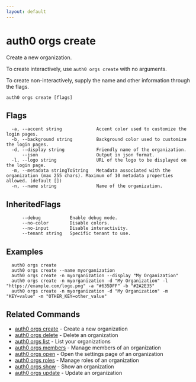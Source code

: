 ```yaml
---
layout: default
---
```

# auth0 orgs create

Create a new organization.

To create interactively, use `auth0 orgs create` with no arguments.

To create non-interactively, supply the name and other information through the flags.

```
auth0 orgs create [flags]
```


## Flags

```
  -a, --accent string             Accent color used to customize the login pages.
  -b, --background string         Background color used to customize the login pages.
  -d, --display string            Friendly name of the organization.
      --json                      Output in json format.
  -l, --logo string               URL of the logo to be displayed on the login page.
  -m, --metadata stringToString   Metadata associated with the organization (max 255 chars). Maximum of 10 metadata properties allowed. (default [])
  -n, --name string               Name of the organization.
```


## InheritedFlags

```
      --debug           Enable debug mode.
      --no-color        Disable colors.
      --no-input        Disable interactivity.
      --tenant string   Specific tenant to use.
```

## Examples

```
  auth0 orgs create
  auth0 orgs create --name myorganization
  auth0 orgs create -n myorganization --display "My Organization"
  auth0 orgs create -n myorganization -d "My Organization" -l "https://example.com/logo.png" -a "#635DFF" -b "#2A2E35"
  auth0 orgs create -n myorganization -d "My Organization" -m "KEY=value" -m "OTHER_KEY=other_value"
```


## Related Commands

- [auth0 orgs create](auth0_orgs_create.md) - Create a new organization
- [auth0 orgs delete](auth0_orgs_delete.md) - Delete an organization
- [auth0 orgs list](auth0_orgs_list.md) - List your organizations
- [auth0 orgs members](auth0_orgs_members.md) - Manage members of an organization
- [auth0 orgs open](auth0_orgs_open.md) - Open the settings page of an organization
- [auth0 orgs roles](auth0_orgs_roles.md) - Manage roles of an organization
- [auth0 orgs show](auth0_orgs_show.md) - Show an organization
- [auth0 orgs update](auth0_orgs_update.md) - Update an organization


